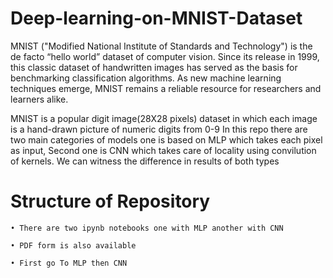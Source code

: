 # Deep-learning-on-MNIST-Dataset

MNIST ("Modified National Institute of Standards and Technology") is the de facto “hello world” dataset of computer vision. Since its release in 1999, this classic dataset of handwritten images has served as the basis for benchmarking classification algorithms. As new machine learning techniques emerge, MNIST remains a reliable resource for researchers and learners alike.

MNIST is a popular digit image(28X28 pixels) dataset in which each image is a hand-drawn picture of numeric digits from 0-9
In this repo there are two main categories of models one is based on MLP which takes each pixel as input, Second one is CNN which takes care of locality using convilution of kernels. We can witness the difference in results of both types


# Structure of Repository
    • There are two ipynb notebooks one with MLP another with CNN
    
    • PDF form is also available
    
    • First go To MLP then CNN
